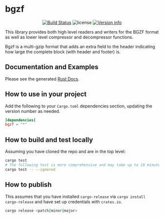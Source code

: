 # bgzf

<p align="center">
  <a href="https://github.com/fulcrumgenomics/bgzf/actions?query=workflow%3ACheck"><img src="https://github.com/fulcrumgenomics/bgzf/actions/workflows/build_and_test.yml/badge.svg" alt="Build Status"></a>
  <img src="https://img.shields.io/crates/l/read_structure.svg" alt="license">
  <a href="https://crates.io/crates/bgzf"><img src="https://img.shields.io/crates/v/bgzf.svg?colorB=319e8c" alt="Version info"></a><br>
</p>

This library provides both high level readers and writers for the BGZF format as well as lower level compressor and decompressor functions.

Bgzf is a multi-gzip format that adds an extra field to the header indicating how large the complete block (with header and footer) is.

## Documentation and Examples

Please see the generated [Rust Docs](https://docs.rs/bgzf).

## How to use in your project

Add the following to your `Cargo.toml` dependencies section, updating the version number as needed.

```toml
[dependencies]
bgzf = "*"
```

## How to build and test locally

Assuming you have cloned the repo and are in the top level:

```bash
cargo test
# The following test is more comprehensive and may take up to 10 minutes to run
cargo test -- --ignored
```

## How to publish

This assumes that you have installed `cargo-release` via `cargo install cargo-release` and have set up credentials with `crates.io`.

```bash
cargo release <patch|minor|major>
```
